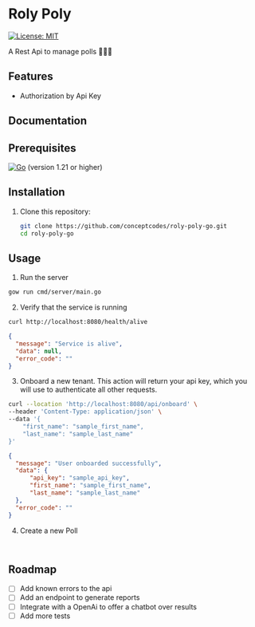# Roly Poly

[![License: MIT](https://img.shields.io/badge/License-MIT-yellow.svg)](https://opensource.org/licenses/MIT)

A Rest Api to manage polls 🤷🏾‍♂️

## Features
- Authorization by Api Key

## Documentation

## Prerequisites

[![Go](https://img.shields.io/badge/go-%2300ADD8.svg?style=for-the-badge&logo=go&logoColor=white)](https://golang.org/doc/install) (version 1.21 or higher)

## Installation

1. Clone this repository:

   ```sh
   git clone https://github.com/conceptcodes/roly-poly-go.git
   cd roly-poly-go
   ```

## Usage

1. Run the server

  ```sh
  gow run cmd/server/main.go
  ```

2. Verify that the service is running

  ```sh
  curl http://localhost:8080/health/alive
  ```
  ```json
  {
    "message": "Service is alive",
    "data": null,
    "error_code": ""
  }
  ```

3. Onboard a new tenant. This action will return your api key, which you will use to authenticate all other requests.

  ```sh
  curl --location 'http://localhost:8080/api/onboard' \
  --header 'Content-Type: application/json' \
  --data '{
      "first_name": "sample_first_name",
      "last_name": "sample_last_name"
  }'
  ```
  ```json
  {
    "message": "User onboarded successfully",
    "data": {
        "api_key": "sample_api_key",
        "first_name": "sample_first_name",
        "last_name": "sample_last_name"
    },
    "error_code": ""
  }
  ```

4. Create a new Poll

  ```sh
  ```
  ```json
  ```

## Roadmap

- [ ] Add known errors to the api
- [ ] Add an endpoint to generate reports
- [ ] Integrate with a OpenAi to offer a chatbot over results
- [ ] Add more tests